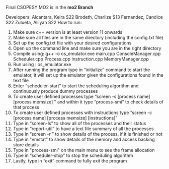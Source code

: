 
Final CSOPESY MO2 is in the **mo2 Branch**

Developers:
Alcantara, Keira S22
Brodeth, Charlize S13
Fernandez, Candice S22
Zulueta, Alliyah S22
How to run:

1. Make sure c++ version is at least version 11 onwards
2. Make sure all files are in the same directory (including the config.txt file)
3. Set up the config.txt file with your desired configurations
4. Open up the command line and make sure you are in the right directory
5. Compile using: g++ -o os_emulator.exe main.cpp ConsoleManager.cpp Scheduler.cpp Process.cpp Instruction.cpp MemoryManager.cpp
6. Run using : os_emulator.exe
7. After running the program type in “initialize” command to start the emulator, it will set up the emulator given the configurations found in the text file
8. Enter “scheduler-start” to start the scheduling algorithm and continuously produce dummy processes
9. To create user defined processes type “screen -s [process name] [process memsize] ” and within it type “process-smi” to check details of that process
10. To create user defined processes with instructions type “screen -c [process name] [process memsize] [instructions]” 
11. Type in “screen-ls” to show all of the processes and their status
12. Type in “report-util” to have a text file summary of all the processes
13. Type in “screen -r ” to show details of the process, if it is finished or not
14. Type in "vmstat" to show details of the memory and access backing store details
15. Type in "process-smi" on the main menu to see the frame allocation
16. Type in “scheduler-stop” to stop the scheduling algorithm
17. Lastly, type in “exit” command to fully exit the program
